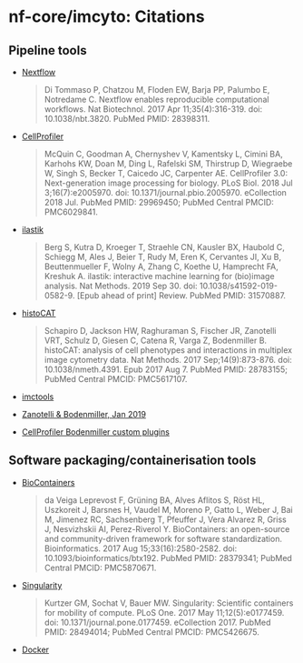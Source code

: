 # nf-core/imcyto: Citations

## Pipeline tools

* [Nextflow](https://www.ncbi.nlm.nih.gov/pubmed/28398311/)
  > Di Tommaso P, Chatzou M, Floden EW, Barja PP, Palumbo E, Notredame C. Nextflow enables reproducible computational workflows. Nat Biotechnol. 2017 Apr 11;35(4):316-319. doi: 10.1038/nbt.3820. PubMed PMID: 28398311.

* [CellProfiler](https://www.ncbi.nlm.nih.gov/pubmed/29969450/)
  > McQuin C, Goodman A, Chernyshev V, Kamentsky L, Cimini BA, Karhohs KW, Doan M, Ding L, Rafelski SM, Thirstrup D, Wiegraebe W, Singh S, Becker T, Caicedo JC, Carpenter AE. CellProfiler 3.0: Next-generation image processing for biology. PLoS Biol. 2018 Jul 3;16(7):e2005970. doi: 10.1371/journal.pbio.2005970. eCollection 2018 Jul. PubMed PMID: 29969450; PubMed Central PMCID: PMC6029841.

* [ilastik](https://www.ncbi.nlm.nih.gov/pubmed/31570887/)
  > Berg S, Kutra D, Kroeger T, Straehle CN, Kausler BX, Haubold C, Schiegg M, Ales J, Beier T, Rudy M, Eren K, Cervantes JI, Xu B, Beuttenmueller F, Wolny A, Zhang C, Koethe U, Hamprecht FA, Kreshuk A. ilastik: interactive machine learning for (bio)image analysis. Nat Methods. 2019 Sep 30. doi: 10.1038/s41592-019-0582-9. [Epub ahead of print] Review. PubMed PMID: 31570887.

* [histoCAT](https://www.ncbi.nlm.nih.gov/pubmed/28783155/)
  > Schapiro D, Jackson HW, Raghuraman S, Fischer JR, Zanotelli VRT, Schulz D, Giesen C, Catena R, Varga Z, Bodenmiller B. histoCAT: analysis of cell phenotypes and interactions in multiplex image cytometry data. Nat Methods. 2017 Sep;14(9):873-876. doi: 10.1038/nmeth.4391. Epub 2017 Aug 7. PubMed PMID: 28783155; PubMed Central PMCID: PMC5617107.

* [imctools](https://github.com/BodenmillerGroup/imctools)

* [Zanotelli & Bodenmiller, Jan 2019](https://github.com/BodenmillerGroup/ImcSegmentationPipeline/blob/development/documentation/imcsegmentationpipeline_documentation.pdf)

* [CellProfiler Bodenmiller custom plugins](https://github.com/BodenmillerGroup/ImcPluginsCP)

## Software packaging/containerisation tools

* [BioContainers](https://www.ncbi.nlm.nih.gov/pubmed/28379341/)
  > da Veiga Leprevost F, Grüning BA, Alves Aflitos S, Röst HL, Uszkoreit J, Barsnes H, Vaudel M, Moreno P, Gatto L, Weber J, Bai M, Jimenez RC, Sachsenberg T, Pfeuffer J, Vera Alvarez R, Griss J, Nesvizhskii AI, Perez-Riverol Y. BioContainers: an open-source and community-driven framework for software standardization. Bioinformatics. 2017 Aug 15;33(16):2580-2582. doi: 10.1093/bioinformatics/btx192. PubMed PMID: 28379341; PubMed Central PMCID: PMC5870671.

* [Singularity](https://www.ncbi.nlm.nih.gov/pubmed/28494014/)
  > Kurtzer GM, Sochat V, Bauer MW. Singularity: Scientific containers for mobility of compute. PLoS One. 2017 May 11;12(5):e0177459. doi: 10.1371/journal.pone.0177459. eCollection 2017. PubMed PMID: 28494014; PubMed Central PMCID: PMC5426675.

* [Docker](https://dl.acm.org/doi/10.5555/2600239.2600241)
